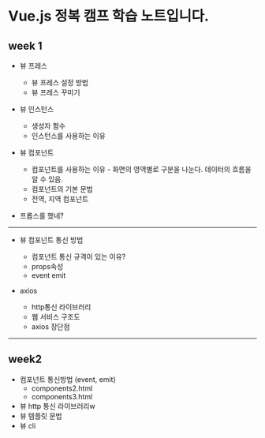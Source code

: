 # Vue.js 정복 캠프 학습 노트입니다.

## week 1
* 뷰 프레스
    - 뷰 프레스 설정 방법
    - 뷰 프레스 꾸미기

* 뷰 인스턴스
    - 생성자 함수
    - 인스턴스를 사용하는 이유

* 뷰 컴포넌트
    - 컴포넌트를 사용하는 이유 - 화면의 영역별로 구분을 나눈다. 데이터의 흐름을 알 수 있음.
    - 컴포넌트의 기본 문법
    - 전역, 지역 컴포넌트

- 프롭스를 했네?
----
* 뷰 컴포넌트 통신 방법
    - 컴포넌트 통신 규격이 있는 이유?
    - props속성
    - event emit

* axios
    - http통신 라이브러리
    - 웹 서비스 구조도
    - axios 장단점
----

## week2
* 컴포넌트 통신방법 (event, emit)
    - components2.html
    - components3.html
* 뷰 http 통신 라이브러리w
* 뷰 템플릿 문법
* 뷰 cli